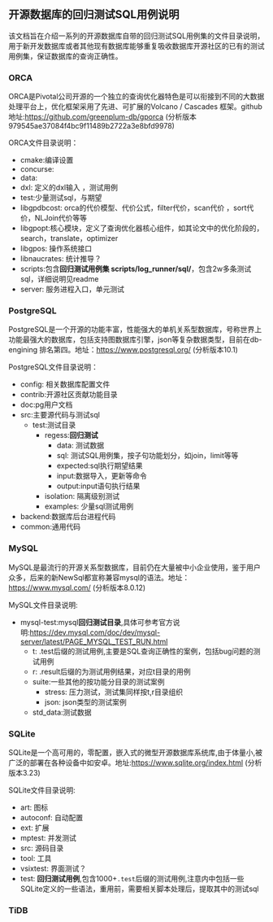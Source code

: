 ## 开源数据库的回归测试SQL用例说明


该文档旨在介绍一系列的开源数据库自带的回归测试SQL用例集的文件目录说明，用于新开发数据库或者其他现有数据库能够重复吸收数据库开源社区的已有的测试用例集，保证数据库的查询正确性。

### ORCA

ORCA是Pivotal公司开源的一个独立的查询优化器特色是可以衔接到不同的大数据处理平台上，优化框架采用了先进、可扩展的Volcano / Cascades 框架。github地址:https://github.com/greenplum-db/gporca (分析版本979545ae37084f4bc9f11489b2722a3e8bfd9978)

ORCA文件目录说明：
- cmake:编译设置
- concurse:
- data:
 - dxl: 定义的dxl输入 ，测试用例
 - test:少量测试sql，与期望
- libgpdbcost: orca的代价模型、代价公式，filter代价，scan代价 ，sort代价，NLJoin代价等等
- libgpopt:核心模块，定义了查询优化器核心组件，如其论文中的优化阶段的，search，translate，optimizer
- libgpos: 操作系统接口
- libnaucrates: 统计推导？
- scripts:包含**回归测试用例集 scripts/log\_runner/sql/**，包含2w多条测试sql，详细说明见readme
- server: 服务进程入口，单元测试


### PostgreSQL

PostgreSQL是一个开源的功能丰富，性能强大的单机关系型数据库，号称世界上功能最强大的数据库，包括支持图数据库引擎，json等复杂数据类型，目前在db-engining 排名第四。地址：https://www.postgresql.org/ (分析版本10.1)

PostgreSQL文件目录说明：
- config: 相关数据库配置文件
- contrib:开源社区贡献功能目录
- doc:pg用户文档
- src:主要源代码与测试sql
  - test:测试目录
    - regess:**回归测试**
      - data: 测试数据
      - sql: 测试SQL用例集，按子句功能划分，如join，limit等等
      - expected:sql执行期望结果
      - input:数据导入，更新等命令
      - output:input语句执行结果
	 - isolation: 隔离级别测试
	 - examples: 少量sql测试用例
 - backend:数据库后台进程代码
 - common:通用代码

### MySQL


MySQL是最流行的开源关系型数据库，目前仍在大量被中小企业使用，鉴于用户众多，后来的新NewSql都宣称兼容mysql的语法。地址：https://www.mysql.com/ (分析版本8.0.12)

MySQL文件目录说明:
- mysql-test:mysql**回归测试目录**,具体可参考官方说明:https://dev.mysql.com/doc/dev/mysql-server/latest/PAGE_MYSQL_TEST_RUN.html
  - t: .test后缀的测试用例,主要是SQL查询正确性的案例，包括bug问题的测试用例
  - r: .result后缀的为测试用例结果，对应t目录的用例
  - suite:一些其他的按功能分目录的测试案例
    - stress: 压力测试，测试集同样按t,r目录组织  
    - json: json类型的测试案例
  - std_data:测试数据



### SQLite

SQLite是一个高可用的，零配置，嵌入式的微型开源数据库系统库,由于体量小,被广泛的部署在各种设备中如安卓。地址:https://www.sqlite.org/index.html (分析版本3.23)

SQLite文件目录说明:
- art: 图标
- autoconf: 自动配置
- ext: 扩展
- mptest: 并发测试
- src: 源码目录
- tool: 工具
- vsixtest: 界面测试？
- test: **回归测试用例**,包含1000+`.test`后缀的测试用例,注意内中包括一些SQLite定义的一些语法，重用前，需要相关脚本处理后，提取其中的测试sql
  


### TiDB







